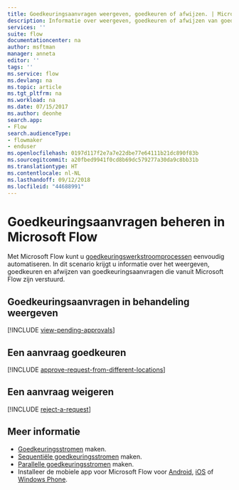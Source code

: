 ```yaml
---
title: Goedkeuringsaanvragen weergeven, goedkeuren of afwijzen. | Microsoft Docs
description: Informatie over weergeven, goedkeuren of afwijzen van goedkeuringsaanvragen in Microsoft Flow.
services: ''
suite: flow
documentationcenter: na
author: msftman
manager: anneta
editor: ''
tags: ''
ms.service: flow
ms.devlang: na
ms.topic: article
ms.tgt_pltfrm: na
ms.workload: na
ms.date: 07/15/2017
ms.author: deonhe
search.app:
- Flow
search.audienceType:
- flowmaker
- enduser
ms.openlocfilehash: 0197d117f2e7a7e22dbe77e64111b21dc890f83b
ms.sourcegitcommit: a20fbed9941f0cd8b69dc579277a30da9c8bb31b
ms.translationtype: HT
ms.contentlocale: nl-NL
ms.lasthandoff: 09/12/2018
ms.locfileid: "44688991"
---
```

# <a name="manage-approval-requests-in-microsoft-flow"></a>Goedkeuringsaanvragen beheren in Microsoft Flow
Met Microsoft Flow kunt u [goedkeuringswerkstroomprocessen](modern-approvals.md) eenvoudig automatiseren. In dit scenario krijgt u informatie over het weergeven, goedkeuren en afwijzen van goedkeuringsaanvragen die vanuit Microsoft Flow zijn verstuurd.

## <a name="view-pending-approval-requests"></a>Goedkeuringsaanvragen in behandeling weergeven
[!INCLUDE [view-pending-approvals](includes/view-pending-approvals.md)]

## <a name="approve-a-request"></a>Een aanvraag goedkeuren
[!INCLUDE [approve-request-from-different-locations](includes/approve-request-from-different-locations.md)]

## <a name="reject-a-request"></a>Een aanvraag weigeren
[!INCLUDE [reject-a-request](includes/reject-a-request.md)]

## <a name="learn-more"></a>Meer informatie
* [Goedkeuringsstromen](modern-approvals.md) maken.
* [Sequentiële goedkeuringsstromen](sequential-modern-approvals.md) maken.
* [Parallelle goedkeuringsstromen](parallel-modern-approvals.md) maken.
* Installeer de mobiele app voor Microsoft Flow voor [Android](https://aka.ms/flowmobiledocsandroid), [iOS](https://aka.ms/flowmobiledocsios) of [Windows Phone](https://aka.ms/flowmobilewindows).

